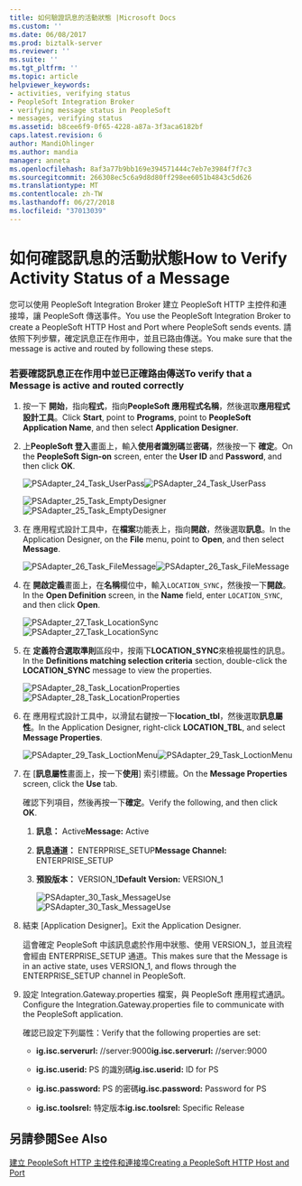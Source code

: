 ```yaml
---
title: 如何驗證訊息的活動狀態 |Microsoft Docs
ms.custom: ''
ms.date: 06/08/2017
ms.prod: biztalk-server
ms.reviewer: ''
ms.suite: ''
ms.tgt_pltfrm: ''
ms.topic: article
helpviewer_keywords:
- activities, verifying status
- PeopleSoft Integration Broker
- verifying message status in PeopleSoft
- messages, verifying status
ms.assetid: b8cee6f9-0f65-4228-a87a-3f3aca6182bf
caps.latest.revision: 6
author: MandiOhlinger
ms.author: mandia
manager: anneta
ms.openlocfilehash: 8af3a77b9bb169e394571444c7eb7e3984f7f7c3
ms.sourcegitcommit: 266308ec5c6a9d8d80ff298ee6051b4843c5d626
ms.translationtype: MT
ms.contentlocale: zh-TW
ms.lasthandoff: 06/27/2018
ms.locfileid: "37013039"
---
```

# <a name="how-to-verify-activity-status-of-a-message"></a><span data-ttu-id="60069-102">如何確認訊息的活動狀態</span><span class="sxs-lookup"><span data-stu-id="60069-102">How to Verify Activity Status of a Message</span></span>
<span data-ttu-id="60069-103">您可以使用 PeopleSoft Integration Broker 建立 PeopleSoft HTTP 主控件和連接埠，讓 PeopleSoft 傳送事件。</span><span class="sxs-lookup"><span data-stu-id="60069-103">You use the PeopleSoft Integration Broker to create a PeopleSoft HTTP Host and Port where PeopleSoft sends events.</span></span> <span data-ttu-id="60069-104">請依照下列步驟，確定訊息正在作用中，並且已路由傳送。</span><span class="sxs-lookup"><span data-stu-id="60069-104">You make sure that the message is active and routed by following these steps.</span></span>  
  
### <a name="to-verify-that-a-message-is-active-and-routed-correctly"></a><span data-ttu-id="60069-105">若要確認訊息正在作用中並已正確路由傳送</span><span class="sxs-lookup"><span data-stu-id="60069-105">To verify that a Message is active and routed correctly</span></span>  
  
1. <span data-ttu-id="60069-106">按一下 **開始**，指向**程式**，指向**PeopleSoft 應用程式名稱**，然後選取**應用程式設計工具**。</span><span class="sxs-lookup"><span data-stu-id="60069-106">Click **Start**, point to **Programs**, point to **PeopleSoft Application Name**, and then select **Application Designer**.</span></span>  
  
2. <span data-ttu-id="60069-107">上**PeopleSoft 登入**畫面上，輸入**使用者識別碼**並**密碼**，然後按一下 **確定**。</span><span class="sxs-lookup"><span data-stu-id="60069-107">On the **PeopleSoft Sign-on** screen, enter the **User ID** and **Password**, and then click **OK**.</span></span>  
  
    <span data-ttu-id="60069-108">![](../core/media/psadapter-24-task-userpass.gif "PSAdapter_24_Task_UserPass")</span><span class="sxs-lookup"><span data-stu-id="60069-108">![](../core/media/psadapter-24-task-userpass.gif "PSAdapter_24_Task_UserPass")</span></span>  
  
    <span data-ttu-id="60069-109">![](../core/media/psadapter-25-task-emptydesigner.gif "PSAdapter_25_Task_EmptyDesigner")</span><span class="sxs-lookup"><span data-stu-id="60069-109">![](../core/media/psadapter-25-task-emptydesigner.gif "PSAdapter_25_Task_EmptyDesigner")</span></span>  
  
3. <span data-ttu-id="60069-110">在 應用程式設計工具中，在**檔案**功能表上，指向**開啟**，然後選取**訊息**。</span><span class="sxs-lookup"><span data-stu-id="60069-110">In the Application Designer, on the **File** menu, point to **Open**, and then select **Message**.</span></span>  
  
    <span data-ttu-id="60069-111">![](../core/media/psadapter-26-task-filemessage.gif "PSAdapter_26_Task_FileMessage")</span><span class="sxs-lookup"><span data-stu-id="60069-111">![](../core/media/psadapter-26-task-filemessage.gif "PSAdapter_26_Task_FileMessage")</span></span>  
  
4. <span data-ttu-id="60069-112">在 **開啟定義**畫面上，在**名稱**欄位中，輸入`LOCATION_SYNC`，然後按一下**開啟**。</span><span class="sxs-lookup"><span data-stu-id="60069-112">In the **Open Definition** screen, in the **Name** field, enter `LOCATION_SYNC`, and then click **Open**.</span></span>  
  
    <span data-ttu-id="60069-113">![](../core/media/psadapter-27-task-locationsync.gif "PSAdapter_27_Task_LocationSync")</span><span class="sxs-lookup"><span data-stu-id="60069-113">![](../core/media/psadapter-27-task-locationsync.gif "PSAdapter_27_Task_LocationSync")</span></span>  
  
5. <span data-ttu-id="60069-114">在 **定義符合選取準則**區段中，按兩下**LOCATION_SYNC**來檢視屬性的訊息。</span><span class="sxs-lookup"><span data-stu-id="60069-114">In the **Definitions matching selection criteria** section, double-click the **LOCATION_SYNC** message to view the properties.</span></span>  
  
    <span data-ttu-id="60069-115">![](../core/media/psadapter-28-task-locationproperties.gif "PSAdapter_28_Task_LocationProperties")</span><span class="sxs-lookup"><span data-stu-id="60069-115">![](../core/media/psadapter-28-task-locationproperties.gif "PSAdapter_28_Task_LocationProperties")</span></span>  
  
6. <span data-ttu-id="60069-116">在 應用程式設計工具中，以滑鼠右鍵按一下**location_tbl**，然後選取**訊息屬性**。</span><span class="sxs-lookup"><span data-stu-id="60069-116">In the Application Designer, right-click **LOCATION_TBL**, and select **Message Properties**.</span></span>  
  
    <span data-ttu-id="60069-117">![](../core/media/psadapter-29-task-loctionmenu.gif "PSAdapter_29_Task_LoctionMenu")</span><span class="sxs-lookup"><span data-stu-id="60069-117">![](../core/media/psadapter-29-task-loctionmenu.gif "PSAdapter_29_Task_LoctionMenu")</span></span>  
  
7. <span data-ttu-id="60069-118">在 [**訊息屬性**畫面上，按一下**使用**] 索引標籤。</span><span class="sxs-lookup"><span data-stu-id="60069-118">On the **Message Properties** screen, click the **Use** tab.</span></span>  
  
    <span data-ttu-id="60069-119">確認下列項目，然後再按一下**確定**。</span><span class="sxs-lookup"><span data-stu-id="60069-119">Verify the following, and then click **OK**.</span></span>  
  
   1. <span data-ttu-id="60069-120">**訊息：** Active</span><span class="sxs-lookup"><span data-stu-id="60069-120">**Message:** Active</span></span>  
  
   2. <span data-ttu-id="60069-121">**訊息通道：** ENTERPRISE_SETUP</span><span class="sxs-lookup"><span data-stu-id="60069-121">**Message Channel:** ENTERPRISE_SETUP</span></span>  
  
   3. <span data-ttu-id="60069-122">**預設版本：** VERSION_1</span><span class="sxs-lookup"><span data-stu-id="60069-122">**Default Version:** VERSION_1</span></span>  
  
      <span data-ttu-id="60069-123">![](../core/media/psadapter-30-task-messageuse.gif "PSAdapter_30_Task_MessageUse")</span><span class="sxs-lookup"><span data-stu-id="60069-123">![](../core/media/psadapter-30-task-messageuse.gif "PSAdapter_30_Task_MessageUse")</span></span>  
  
8. <span data-ttu-id="60069-124">結束 [Application Designer]。</span><span class="sxs-lookup"><span data-stu-id="60069-124">Exit the Application Designer.</span></span>  
  
    <span data-ttu-id="60069-125">這會確定 PeopleSoft 中該訊息處於作用中狀態、使用 VERSION_1，並且流程會經由 ENTERPRISE_SETUP 通道。</span><span class="sxs-lookup"><span data-stu-id="60069-125">This makes sure that the Message is in an active state, uses VERSION_1, and flows through the ENTERPRISE_SETUP channel in PeopleSoft.</span></span>  
  
9. <span data-ttu-id="60069-126">設定 Integration.Gateway.properties 檔案，與 PeopleSoft 應用程式通訊。</span><span class="sxs-lookup"><span data-stu-id="60069-126">Configure the Integration.Gateway.properties file to communicate with the PeopleSoft application.</span></span>  
  
     <span data-ttu-id="60069-127">確認已設定下列屬性：</span><span class="sxs-lookup"><span data-stu-id="60069-127">Verify that the following properties are set:</span></span>  
  
    -   <span data-ttu-id="60069-128">**ig.isc.serverurl:** //server:9000</span><span class="sxs-lookup"><span data-stu-id="60069-128">**ig.isc.serverurl:** //server:9000</span></span>  
  
    -   <span data-ttu-id="60069-129">**ig.isc.userid:** PS 的識別碼</span><span class="sxs-lookup"><span data-stu-id="60069-129">**ig.isc.userid:** ID for PS</span></span>  
  
    -   <span data-ttu-id="60069-130">**ig.isc.password:** PS 的密碼</span><span class="sxs-lookup"><span data-stu-id="60069-130">**ig.isc.password:** Password for PS</span></span>  
  
    -   <span data-ttu-id="60069-131">**ig.isc.toolsrel:** 特定版本</span><span class="sxs-lookup"><span data-stu-id="60069-131">**ig.isc.toolsrel:** Specific Release</span></span>  
  
## <a name="see-also"></a><span data-ttu-id="60069-132">另請參閱</span><span class="sxs-lookup"><span data-stu-id="60069-132">See Also</span></span>  
 [<span data-ttu-id="60069-133">建立 PeopleSoft HTTP 主控件和連接埠</span><span class="sxs-lookup"><span data-stu-id="60069-133">Creating a PeopleSoft HTTP Host and Port</span></span>](../core/creating-a-peoplesoft-http-host-and-port.md)